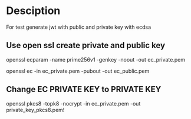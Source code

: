 # Desciption

For test generate jwt with public and private key with ecdsa


## Use open ssl create private and public key

openssl ecparam -name prime256v1 -genkey -noout -out ec_private.pem

openssl ec -in ec_private.pem -pubout -out ec_public.pem

## Change EC PRIVATE KEY to PRIVATE KEY

openssl pkcs8 -topk8 -nocrypt -in ec_private.pem -out private_key_pkcs8.pem!

